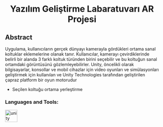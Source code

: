 <h1 align="center">Yazılım Geliştirme Labaratuvarı AR Projesi</h1>
<h2 align="left">Abstract</h2>
<p align="left">Uygulama, kullanıcıların gerçek dünyayı kamerayla gördükleri ortama sanal koltuklar eklemelerine olanak tanır. Kullanıcılar, kamerayı çevirdiklerinde belirli bir alanda 3 farklı koltuk türünden birini seçebilir ve bu koltuğun sanal ortamdaki görüntüsünü gözlemleyebilirler.  Unity, öncelikli olarak bilgisayarlar, konsollar ve mobil cihazlar için video oyunları ve simülasyonları geliştirmek için kullanılan ve Unity Technologies tarafından geliştirilen çapraz platform bir oyun motorudur
</p>
<ul>
      <li>Seçilen koltuğu ortama yerleştirme</li>
   </ul>

<h3 align="left">Languages and Tools:</h3>
<p align="left"> <a href="https://unity.com/" target="_blank" rel="noreferrer"> <img src="https://www.vectorlogo.zone/logos/unity3d/unity3d-icon.svg" alt="unity" width="40" height="40"/> </a> </p>
